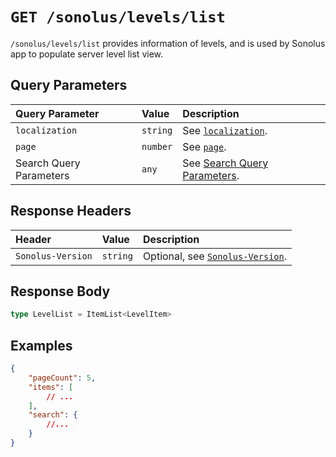 # `GET /sonolus/levels/list`

`/sonolus/levels/list` provides information of levels, and is used by Sonolus app to populate server level list view.

## Query Parameters

| Query Parameter         | Value    | Description                                                                 |
| :---------------------- | :------- | :-------------------------------------------------------------------------- |
| `localization`          | `string` | See [`localization`](../query-parameters/localization).                     |
| `page`                  | `number` | See [`page`](../query-parameters/page).                                     |
| Search Query Parameters | `any`    | See [Search Query Parameters](../query-parameters/search-query-parameters). |

## Response Headers

| Header            | Value    | Description                                                    |
| :---------------- | :------- | :------------------------------------------------------------- |
| `Sonolus-Version` | `string` | Optional, see [`Sonolus-Version`](../headers/sonolus-version). |

## Response Body

```ts
type LevelList = ItemList<LevelItem>
```

## Examples

```json
{
    "pageCount": 5,
    "items": [
        // ...
    ],
    "search": {
        //...
    }
}
```
